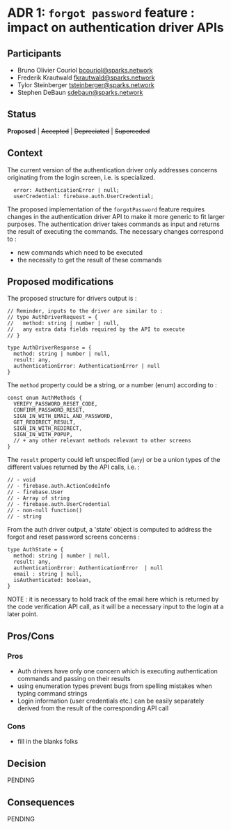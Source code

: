 # ADR 1: `forgot password` feature : impact on authentication driver APIs

## Participants
- Bruno Olivier Couriol <bcouriol@sparks.network>
- Frederik Krautwald <fkrautwald@sparks.network>
- Tylor Steinberger <tsteinberger@sparks.network>
- Stephen DeBaun <sdebaun@sparks.network>

## Status

**Proposed** | ~~Accepted~~ | ~~Depreciated~~ | ~~Superceded~~

## Context

The current version of the authentication driver only addresses concerns 
originating from the login screen, i.e. is specialized.
```
  error: AuthenticationError | null;
  userCredential: firebase.auth.UserCredential;
```
 
The proposed implementation of the `forgotPassword` feature requires changes 
in the authentication driver API to make it more generic to fit larger 
purposes. The authentication driver takes commands as input and returns the result of executing the commands. The necessary changes correspond to :
 
 - new commands which need to be executed
 - the necessity to get the result of these commands
 
## Proposed modifications
The proposed structure for drivers output is :
```
// Reminder, inputs to the driver are similar to :
// type AuthDriverRequest = {
//   method: string | number | null,
//   any extra data fields required by the API to execute
// }

type AuthDriverResponse = {
  method: string | number | null,
  result: any,
  authenticationError: AuthenticationError | null
}
```

The `method` property could be a string, or a number (enum) according to :

```
const enum AuthMethods {
  VERIFY_PASSWORD_RESET_CODE,
  CONFIRM_PASSWORD_RESET,
  SIGN_IN_WITH_EMAIL_AND_PASSWORD,
  GET_REDIRECT_RESULT,
  SIGN_IN_WITH_REDIRECT,
  SIGN_IN_WITH_POPUP,
  // + any other relevant methods relevant to other screens
}
```

The `result` property could left unspecified (`any`) or be a union types of the different values returned by the API calls, i.e. :
```
// - void
// - firebase.auth.ActionCodeInfo
// - firebase.User 
// - Array of string 
// - firebase.auth.UserCredential 
// - non-null function()
// - string
```

From the auth driver output, a 'state' object is computed to 
address the forgot and reset password screens concerns :

```
type AuthState = {
  method: string | number | null,
  result: any,
  authenticationError: AuthenticationError  | null
  email : string | null,
  isAuthenticated: boolean,
}
```

NOTE : it is necessary to hold track of the email here which is returned by the code verification API call, as it will be a necessary input to the login at a later point.

## Pros/Cons
### Pros
- Auth drivers have only one concern which is executing authentication 
commands and passing on their results
- using enumeration types prevent bugs from spelling mistakes when typing 
command strings
- Login information (user credentials etc.) can be easily separately derived 
from the result of the corresponding API call

### Cons
- fill in the blanks folks

## Decision
PENDING

## Consequences
PENDING
